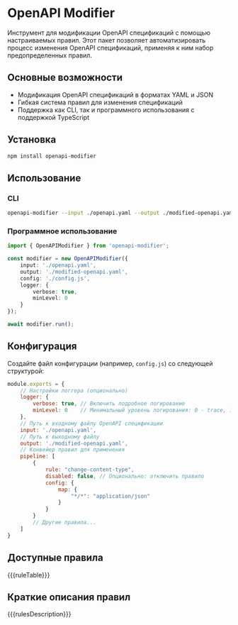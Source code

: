 # OpenAPI Modifier

Инструмент для модификации OpenAPI спецификаций с помощью настраиваемых правил. Этот пакет позволяет автоматизировать процесс изменения OpenAPI спецификаций, применяя к ним набор предопределенных правил.

## Основные возможности

- Модификация OpenAPI спецификаций в форматах YAML и JSON
- Гибкая система правил для изменения спецификаций
- Поддержка как CLI, так и программного использования c поддержкой TypeScript

## Установка

```bash
npm install openapi-modifier
```

## Использование

### CLI

```bash
openapi-modifier --input ./openapi.yaml --output ./modified-openapi.yaml --config ./config.js
```

### Программное использование

```typescript
import { OpenAPIModifier } from 'openapi-modifier';

const modifier = new OpenAPIModifier({
    input: './openapi.yaml',
    output: './modified-openapi.yaml',
    config: './config.js',
    logger: {
        verbose: true,
        minLevel: 0
    }
});

await modifier.run();
```

## Конфигурация

Создайте файл конфигурации (например, `config.js`) со следующей структурой:

```javascript
module.exports = {
    // Настройки логгера (опционально)
    logger: {
        verbose: true, // Включить подробное логирование
        minLevel: 0    // Минимальный уровень логирования: 0 - trace, 1 - debug, 2 - info, 3 - warn, 4 - error
    },
    // Путь к входному файлу OpenAPI спецификации
    input: './openapi.yaml',
    // Путь к выходному файлу
    output: './modified-openapi.yaml',
    // Конвейер правил для применения
    pipeline: [
        {
            rule: "change-content-type",
            disabled: false, // Опционально: отключить правило
            config: {
                map: {
                    "*/*": "application/json"
                }
            }
        }
        // Другие правила...
    ]
}
```

## Доступные правила

{{{ruleTable}}}

## Краткие описания правил

{{{rulesDescription}}}